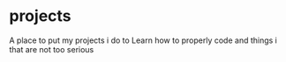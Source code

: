 # projects

A place to put my projects i do to Learn how to properly code and things i that are not too serious
